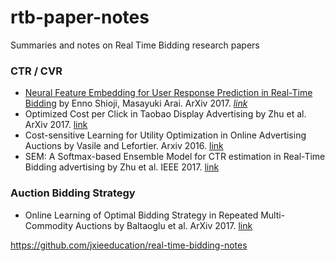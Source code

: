 # rtb-paper-notes
Summaries and notes on Real Time Bidding research papers

### CTR / CVR
* [Neural Feature Embedding for User Response Prediction in Real-Time Bidding](http://www.shortscience.org/paper?bibtexKey=journals/corr/1702.00855) by Enno Shioji, Masayuki Arai. ArXiv 2017. [_link_](https://arxiv.org/pdf/1702.00855v1.pdf)
* Optimized Cost per Click in Taobao Display Advertising by Zhu et al. ArXiv 2017. [link](https://arxiv.org/pdf/1703.02091.pdf) 
* Cost-sensitive Learning for Utility Optimization in Online Advertising Auctions by Vasile and Lefortier. Arxiv 2016. [link](https://arxiv.org/pdf/1603.03713.pdf)
* SEM: A Softmax-based Ensemble Model for CTR estimation in Real-Time Bidding advertising by Zhu et al. IEEE 2017. [link](http://ieeexplore.ieee.org/document/7881698/)

### Auction Bidding Strategy
* Online Learning of Optimal Bidding Strategy in Repeated Multi-Commodity Auctions by Baltaoglu et al. ArXiv 2017. [link](https://arxiv.org/pdf/1703.02567.pdf)






https://github.com/jxieeducation/real-time-bidding-notes